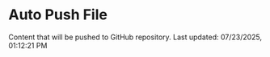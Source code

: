 # Auto Push File

Content that will be pushed to GitHub repository.
Last updated: 07/23/2025, 01:12:21 PM